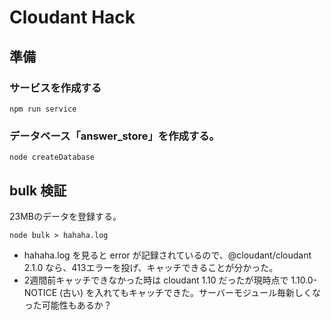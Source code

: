 # Cloudant Hack

## 準備

### サービスを作成する

```
npm run service
```

### データベース「answer_store」を作成する。

```
node createDatabase
```

## bulk 検証
23MBのデータを登録する。

```
node bulk > hahaha.log
```

* hahaha.log を見ると error が記録されているので、@cloudant/cloudant 2.1.0 なら、413エラーを投げ、キャッチできることが分かった。
* 2週間前キャッチできなかった時は cloudant 1.10 だったが現時点で 1.10.0-NOTICE (古い) を入れてもキャッチできた。サーバーモジュール毎新しくなった可能性もあるか？

